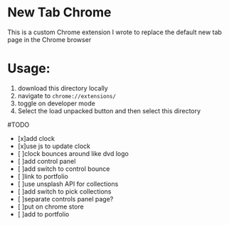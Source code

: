 # New Tab Chrome

This is a custom Chrome extension I wrote to replace the default new tab page in the Chrome browser

# Usage:
1. download this directory locally
2. navigate to `chrome://extensions/` 
3. toggle on developer mode
4. Select the load unpacked button and then select this directory 

#TODO
- [x]add clock
- [x]use js to update clock
- [ ]clock bounces around like dvd logo
- [ ]add control panel
- [ ]add switch to control bounce
- [ ]link to portfolio
- [ ]use unsplash API for collections
- [ ]add switch to pick collections
- [ ]separate controls panel page?
- [ ]put on chrome store
- [ ]add to portfolio